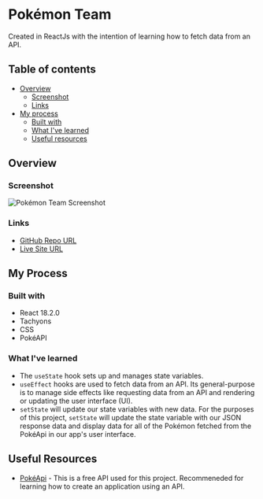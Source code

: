 # Pokémon Team

Created in ReactJs with the intention of learning how to fetch data from an API. 

## Table of contents
- [Overview](#overview)
  - [Screenshot](#screenshot)
  - [Links](#links)
- [My process](#my-process)
  - [Built with](#built-with)
  - [What I've learned](#what-i-learned)
  - [Useful resources](#useful-resources)
## Overview
### Screenshot

![Pokémon Team Screenshot](../project-screenshot/my-pokemon-team.png)
### Links

- [GitHub Repo URL](https://github.com/adrvnc/my-pokemon-team)
- [Live Site URL](https://adrvnc.github.io/my-pokemon-team/)
## My Process
### Built with 

- React 18.2.0
- Tachyons  
- CSS 
- PokéAPI 
### What I've learned 

- The ``useState`` hook sets up and manages state variables. 
- ``useEffect`` hooks are used to fetch data from an API. Its general-purpose is to manage side effects like requesting data from an API and rendering or updating the user interface (UI). 
- ``setState`` will update our state variables with new data. For the purposes of this project, ``setState`` will update the state variable with our JSON response data and display data for all of the Pokémon fetched from the PokéApi in our app's user interface.
## Useful Resources 
- [PokéApi](https://pokeapi.co/) - This is a free API used for this project. Recommeneded for learning how to create an application using an API.  
